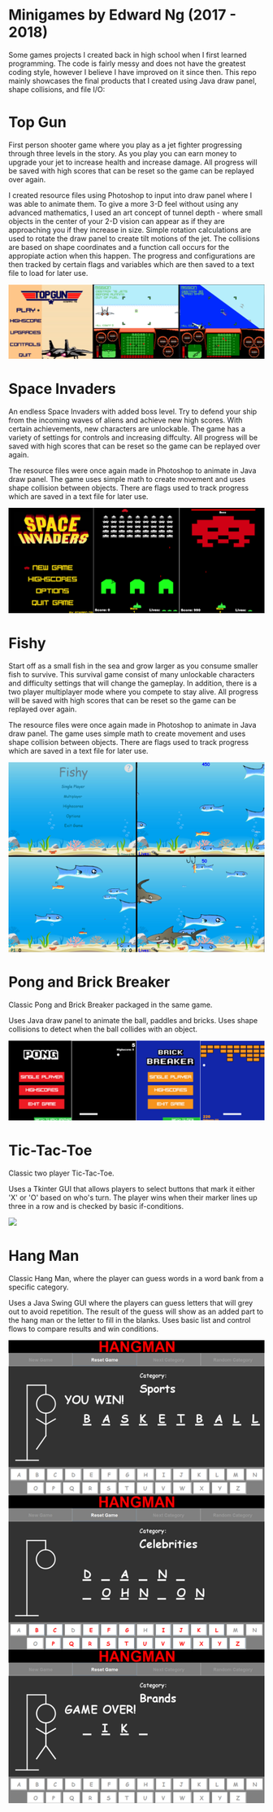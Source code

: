 # Minigames by Edward Ng (2017 - 2018)

Some games projects I created back in high school when I first learned programming. The code is fairly messy and does not have the greatest coding style, however I believe I have improved on it since then. This repo mainly showcases the final products that I created using Java draw panel, shape collisions, and file I/O:

# Top Gun
 First person shooter game where you play as a jet fighter progressing through three levels in the story. As you play you can earn money to upgrade your jet to increase health and increase damage. All progress will be saved with high scores that can be reset so the game can be replayed over again.

I created resource files using Photoshop to input into draw panel where I was able to animate them. To give a more 3-D feel without using any advanced mathematics, I used an art concept of tunnel depth - where small objects in the center of your 2-D vision can appear as if they are approaching you if they increase in size. Simple rotation calculations are used to rotate the draw panel to create tilt motions of the jet. The collisions are based on shape coordinates and a function call occurs for the appropiate action when this happen. The progress and configurations are then tracked by certain flags and variables which are then saved to a text file to load for later use.
 
 ![](preview/topgun_preview.jpg)

# Space Invaders
 An endless Space Invaders with added boss level. Try to defend your ship from the incoming waves of aliens and achieve new high scores. With certain achievements, new characters are unlockable. The game has a variety of settings for controls and increasing diffculty. All progress will be saved with high scores that can be reset so the game can be replayed over again.
 
 The resource files were once again made in Photoshop to animate in Java draw panel. The game uses simple math to create movement and uses shape collision between objects. There are flags used to track progress which are saved in a text file for later use.
 
 ![](preview/space_invaders_preview.jpg)
 
# Fishy
 Start off as a small fish in the sea and grow larger as you consume smaller fish to survive. This survival game consist of many unlockable characters and difficulty settings that will change the gameplay. In addition, there is a two player multiplayer mode where you compete to stay alive. All progress will be saved with high scores that can be reset so the game can be replayed over again.
 
 The resource files were once again made in Photoshop to animate in Java draw panel. The game uses simple math to create movement and uses shape collision between objects. There are flags used to track progress which are saved in a text file for later use.
 
 ![](preview/fishy_preview.jpg)
 
# Pong and Brick Breaker
 Classic Pong and Brick Breaker packaged in the same game.

 Uses Java draw panel to animate the ball, paddles and bricks. Uses shape collisions to detect when the ball collides with an object.

 ![](preview/pong.jpg)
 
# Tic-Tac-Toe
 Classic two player Tic-Tac-Toe.

 Uses a Tkinter GUI that allows players to select buttons that mark it either 'X' or 'O' based on who's turn. The player wins when their marker lines up three in a row and is checked by basic if-conditions.

 ![](preview/tictactoe.jpg)
 
# Hang Man
 Classic Hang Man, where the player can guess words in a word bank from a specific category.

 Uses a Java Swing GUI where the players can guess letters that will grey out to avoid repetition. The result of the guess will show as an added part to the hang man or the letter to fill in the blanks. Uses basic list and control flows to compare results and win conditions.

 ![](preview/hangman.jpg)


